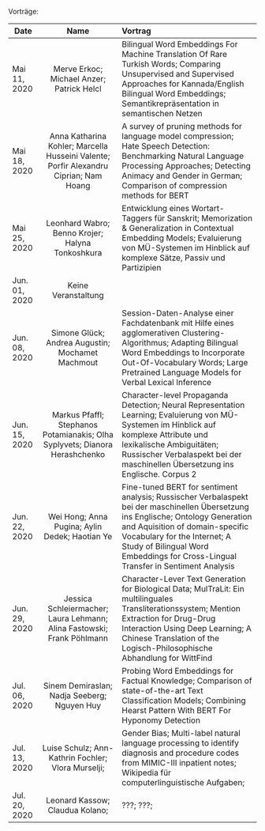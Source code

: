 Vorträge:

| Date | Name | Vortrag |
|-----------------------------|:--------------------------------:|:-------------------------------------------------------------------|
| Mai 11, 2020 |Merve Erkoc; Michael Anzer; Patrick Helcl |Bilingual Word Embeddings For Machine Translation Of Rare Turkish Words; Comparing Unsupervised and Supervised Approaches for Kannada/English Bilingual Word Embeddings; Semantikrepräsentation in semantischen Netzen |
| Mai 18, 2020 | Anna Katharina Kohler; Marcella Husseini Valente; Porfir Alexandru Ciprian; Nam Hoang | A survey of pruning methods for language model compression; Hate Speech Detection: Benchmarking Natural Language Processing Approaches; Detecting Animacy and Gender in German; Comparison of compression methods for BERT|
| Mai 25, 2020| Leonhard Wabro; Benno Krojer; Halyna Tonkoshkura | Entwicklung eines Wortart-Taggers für Sanskrit; Memorization & Generalization in Contextual Embedding Models; Evaluierung von MÜ-Systemen im Hinblick auf komplexe Sätze, Passiv und Partizipien |
| Jun. 01, 2020 | Keine Veranstaltung |  |
| Jun. 08, 2020 | Simone Glück; Andrea Augustin; Mochamet Machmout | Session-Daten-Analyse einer Fachdatenbank mit Hilfe eines agglomerativen Clustering-Algorithmus; Adapting Bilingual Word Embeddings to Incorporate Out-Of-Vocabulary Words; Large Pretrained Language Models for Verbal Lexical Inference|
| Jun. 15, 2020 | Markus Pfaffl; Stephanos Potamianakis; Olha Syplyvets; Dianora Herashchenko | Character-level Propaganda Detection; Neural Representation Learning; Evaluierung von MÜ-Systemen im Hinblick auf komplexe Attribute und lexikalische Ambiguitäten; Russischer Verbalaspekt bei der maschinellen Übersetzung ins Englische. Corpus 2 |
| Jun. 22, 2020| Wei Hong; Anna Pugina; Aylin Dedek; Haotian Ye | Fine-tuned BERT for sentiment analysis; Russischer Verbalaspekt bei der maschinellen Übersetzung ins Englische; Ontology Generation and Aquisition of domain-specific Vocabulary for the Internet; A Study of Bilingual Word Embeddings for Cross-Lingual Transfer in Sentiment Analysis  |
| Jun. 29, 2020 | Jessica Schleiermacher; Laura Lehmann; Alina Fastowski; Frank Pöhlmann | Character-Lever Text Generation for Biological Data; MulTraLit: Ein multilinguales Transliterationssystem; Mention Extraction for Drug-Drug Interaction Using Deep Learning; A Chinese Translation of the Logisch-Philosophische Abhandlung for WittFind |
| Jul. 06, 2020 | Sinem Demiraslan; Nadja Seeberg;  Nguyen Huy | Probing Word Embeddings for Factual Knowledge; Comparison of state-of-the-art Text Classification Models;  Combining Hearst Pattern With BERT For Hyponomy Detection |
| Jul. 13, 2020 | Luise Schulz; Ann-Kathrin Fochler; Vlora Murselji;| Gender Bias; Multi-label natural language processing to identify diagnosis and procedure codes from MIMIC-III inpatient notes; Wikipedia für computerlinguistische Aufgaben; |
| Jul. 20, 2020 | Leonard Kassow; Claudua Kolano;| ???; ???; |
